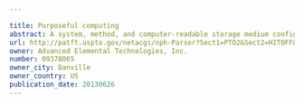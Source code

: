```yaml
---

title: Purposeful computing
abstract: A system, method, and computer-readable storage medium configured to facilitate user purpose in a computing architecture.
url: http://patft.uspto.gov/netacgi/nph-Parser?Sect1=PTO2&Sect2=HITOFF&p=1&u=%2Fnetahtml%2FPTO%2Fsearch-adv.htm&r=1&f=G&l=50&d=PALL&S1=09378065&OS=09378065&RS=09378065
owner: Advanced Elemental Technologies, Inc.
number: 09378065
owner_city: Danville
owner_country: US
publication_date: 20130626
---
```


